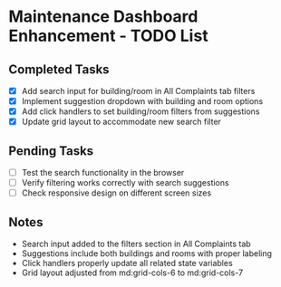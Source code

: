 # Maintenance Dashboard Enhancement - TODO List

## Completed Tasks
- [x] Add search input for building/room in All Complaints tab filters
- [x] Implement suggestion dropdown with building and room options
- [x] Add click handlers to set building/room filters from suggestions
- [x] Update grid layout to accommodate new search filter

## Pending Tasks
- [ ] Test the search functionality in the browser
- [ ] Verify filtering works correctly with search suggestions
- [ ] Check responsive design on different screen sizes

## Notes
- Search input added to the filters section in All Complaints tab
- Suggestions include both buildings and rooms with proper labeling
- Click handlers properly update all related state variables
- Grid layout adjusted from md:grid-cols-6 to md:grid-cols-7
